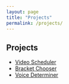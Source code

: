 ```yaml
---
layout: page
title: "Projects"
permalink: /projects/
---
```

## Projects
- [Video Scheduler](https://sirector.github.io/projects/videoscheduler/)
- [Bracket Chooser](https://sirector.github.io/projects/bracketchooser/)
- [Voice Determiner](https://sirector.github.io/projects/voicedeterminer)
